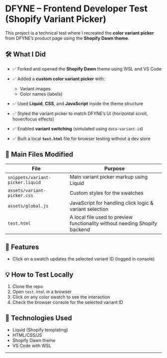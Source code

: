 # DFYNE – Frontend Developer Test (Shopify Variant Picker)

This project is a technical test where I recreated the **color variant picker** from DFYNE’s product page using the **Shopify Dawn theme**.

## 🛠 What I Did

- ✅ Forked and opened the **Shopify Dawn** theme using WSL and VS Code  
- ✅ Added a **custom color variant picker** with:
  - Variant images  
  - Color names (labels)  
  
- ✅ Used **Liquid**, **CSS**, and **JavaScript** inside the theme structure
- ✅ Styled the variant picker to match DFYNE’s UI (horizontal scroll, hover/focus effects)
- ✅ Enabled **variant switching** (simulated using `data-variant-id`)
- ✅ Built a local **`test.html`** file for browser testing without a dev store

## 📁 Main Files Modified

| File | Purpose |
|------|---------|
| `snippets/variant-picker.liquid` | Main variant picker markup using Liquid |
| `assets/variant-picker.css` | Custom styles for the swatches |
| `assets/global.js` | JavaScript for handling click logic & variant selection |
| `test.html` | A local file used to preview functionality without needing Shopify backend |

## 🎨 Features


- Click on a swatch updates the selected variant ID (logged in console)

## 💡 How to Test Locally

1. Clone the repo
2. Open `test.html` in a browser
3. Click on any color swatch to see the interaction
4. Check the browser console for the selected variant ID



## 🚀 Technologies Used

- Liquid (Shopify templating)
- HTML/CSS/JS
- Shopify Dawn theme
- VS Code with WSL



---

